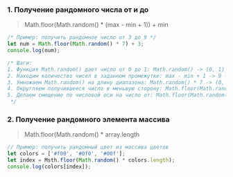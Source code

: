 ### 1. Получение рандомного числа от и до
>Math.floor(Math.random() * (max - min + 1)) + min
```javascript
/* Пример: получить рандомное число от 3 до 9 */
let num = Math.floor(Math.random() * 7) + 3;
console.log(num);

/* Шаги:
1. Функция Math.random() дает число от 0 до 1: Math.random() -> (0, 1)
2. Находим количество чисел в заданном промежутке: max - min + 1 -> 9 - 3 + 1 = 7
3. Умножаем Math.random() на длину диапазона: Math.random() * 7 -> (0, 7)
4. Округляем получившееся число в меньшую сторону: Math.floor(Math.random() * 7) -> [0, 6]
5. Делаем смещение по числовой оси на число от: Math.floor(Math.random() * 7) + 3 -> [3, 9]
 */
```

### 2. Получение рандомного элемента массива
>Math.floor(Math.random() * array.length
```javascript
// Пример: получить рандомный цвет из массива цветов
let colors = ['#f00', '#0f0', '#00f'];
let index = Msth.floor(Math.random() * colors.length);
console.log(colors[index]);
```